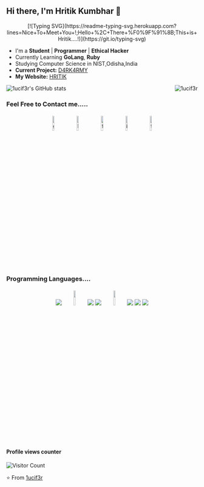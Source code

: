 ## Hi there, I'm Hritik Kumbhar 👋

<p align="center">
	[![Typing SVG](https://readme-typing-svg.herokuapp.com?lines=Nice+To+Meet+You+!;Hello+%2C+There+%F0%9F%91%8B;This+is+Hritik....!)](https://git.io/typing-svg)


- I'm a **Student** | **Programmer** | **Ethical Hacker** 
- Currently Learning **GoLang**, **Ruby**
- Studying Computer Science in NIST,Odisha,India
- **Current Project:** [D4RK4RMY](https://darkarmy.live)
- **My Website:** [HRITIK](https://hritikkumbhar.in/)

![1ucif3r's GitHub stats](https://github-readme-stats.vercel.app/api?username=1ucif3r&show_icons=true&theme=radical) 
<img align="right"  src="https://github-readme-stats.vercel.app/api/top-langs?username=1ucif3r&show_icons=true&locale=en&layout=compact" alt="1ucif3r" />

### Feel Free to Contact me.....

<p align="center">
	<a href="https://github.com/1ucif3r"><img alt="github" width="10%" style="padding:5px" src="https://img.icons8.com/clouds/100/000000/github.png"/></a>
	<a href="https://www.linkedin.com/in/hritik-kumbhar-188b02165/"><img alt="linkedin" width="10%" style="padding:5px" src="https://img.icons8.com/clouds/100/000000/linkedin.png"/></a>
	<a href="https://www.facebook.com/profile.php?id=100008549411115"><img alt="facebook" width="10%" style="padding:5px" src="https://img.icons8.com/clouds/100/000000/facebook-new.png"/></a>
	<a href="https://www.instagram.com/th3_1ucif3r/"><img alt="instagram" width="10%" style="padding:5px" src="https://img.icons8.com/clouds/100/000000/instagram.png"/></a>
	<a href="https://twitter.com/HritikKumbhar18"><img alt="twitter" width="10%" style="padding:5px" src="https://img.icons8.com/clouds/100/000000/twitter.png"/></a>
</p>

### Programming Languages....

<p align="center">
	<img src="https://img.icons8.com/color/96/000000/golang.png"/>
	<img width="10%" style="padding:5px" src="https://img.icons8.com/color/144/000000/python.png"/>
	<img src="https://img.icons8.com/color/96/000000/html-5--v1.png"/>
	<img src="https://img.icons8.com/color/96/000000/css3.png"/>
	<img width="10%" style="padding:5px" src="https://img.icons8.com/color/144/000000/javascript.png"/>
	<img src="https://img.icons8.com/color/96/000000/linux.png"/>
	<img src="https://img.icons8.com/color/96/000000/git.png"/>
	<img src="https://img.icons8.com/color/96/000000/react-native.png"/>
	
</p>

#### Profile views counter
![Visitor Count](https://profile-counter.glitch.me/{1ucif3r}/count.svg)

⭐️ From [1ucif3r](https://github.com/1ucif3r)




